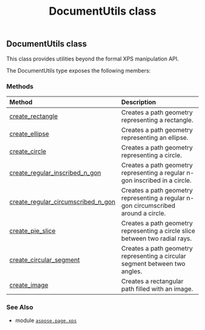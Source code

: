﻿---
title: DocumentUtils class
second_title: Aspose.Page for Python via .NET API References
description: 
type: docs
weight: 10
url: /python-net/aspose.page.xps/documentutils/
is_root: false
---

## DocumentUtils class

This class provides utilities beyond the formal XPS manipulation API.



The DocumentUtils type exposes the following members:

### Methods
| Method | Description |
| :- | :- |
| [create_rectangle](/page/python-net/aspose.page.xps/documentutils/create_rectangle/#aspose.pydrawing.RectangleF) | Creates a path geometry representing a rectangle. |
| [create_ellipse](/page/python-net/aspose.page.xps/documentutils/create_ellipse/#aspose.pydrawing.PointF-float-float) | Creates a path geometry representing an ellipse. |
| [create_circle](/page/python-net/aspose.page.xps/documentutils/create_circle/#aspose.pydrawing.PointF-float) | Creates a path geometry representing a circle. |
| [create_regular_inscribed_n_gon](/page/python-net/aspose.page.xps/documentutils/create_regular_inscribed_n_gon/#int-aspose.pydrawing.PointF-float) | Creates a path geometry representing a regular n-gon inscribed in a circle. |
| [create_regular_circumscribed_n_gon](/page/python-net/aspose.page.xps/documentutils/create_regular_circumscribed_n_gon/#int-aspose.pydrawing.PointF-float) | Creates a path geometry representing a regular n-gon circumscribed around a circle. |
| [create_pie_slice](/page/python-net/aspose.page.xps/documentutils/create_pie_slice/#aspose.pydrawing.PointF-float-float-float) | Creates a path geometry representing a circle slice between two radial rays. |
| [create_circular_segment](/page/python-net/aspose.page.xps/documentutils/create_circular_segment/#aspose.pydrawing.PointF-float-float-float) | Creates a path geometry representing a circular segment between two angles. |
| [create_image](/page/python-net/aspose.page.xps/documentutils/create_image/#str-aspose.pydrawing.RectangleF-aspose.page.xps.ImageMode) | Creates a rectangular path filled with an image. |



### See Also
* module [`aspose.page.xps`](..)

